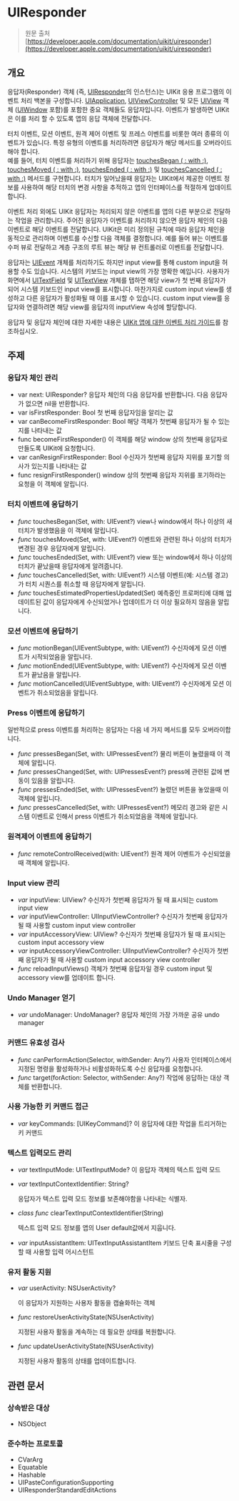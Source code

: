 # UIResponder

> 원문 출처  
> [https://developer.apple.com/documentation/uikit/uiresponder](https://developer.apple.com/documentation/uikit/uiresponder)

## 개요

응답자\(Responder\) 객체 \(즉, [UIResponder](uiresponder.md)의 인스턴스\)는 UIKit 응용 프로그램의 이벤트 처리 백본을 구성합니다. [UIApplication](../core-app/uiapplication.md), [UIViewController](../view-controllers/uiviewcontroller.md) 및 모든 [UIView](../views_and_controls/uiview.md) 객체 \([UIWindow](../../../etc/not-found.md) 포함\)를 포함한 중요 객체들도 응답자입니다. 이벤트가 발생하면 UIKit은 이를 처리 할 수 ​​있도록 앱의 응답 객체에 전달합니다.

터치 이벤트, 모션 이벤트, 원격 제어 이벤트 및 프레스 이벤트를 비롯한 여러 종류의 이벤트가 있습니다. 특정 유형의 이벤트를 처리하려면 응답자가 해당 메서드를 오버라이드해야 합니다.  
예를 들어, 터치 이벤트를 처리하기 위해 응답자는 [touchesBegan \( : with :\)](../../../etc/not-found.md), [touchesMoved \( : with :\)](../../../etc/not-found.md), [touchesEnded \( : with :\)](../../../etc/not-found.md) 및 [touchesCancelled \( : with :\)](../../../etc/not-found.md) 메서드를 구현합니다. 터치가 일어났을때 응답자는 UIKit에서 제공한 이벤트 정보를 사용하여 해당 터치의 변경 사항을 추적하고 앱의 인터페이스를 적절하게 업데이트합니다.

이벤트 처리 외에도 UIKit 응답자는 처리되지 않은 이벤트를 앱의 다른 부분으로 전달하는 작업을 관리합니다. 주어진 응답자가 이벤트를 처리하지 않으면 응답자 체인의 다음 이벤트로 해당 이벤트를 전달합니다. UIKit은 미리 정의된 규칙에 따라 응답자 체인을 동적으로 관리하며 이벤트를 수신할 다음 객체를 결정합니다. 예를 들어 뷰는 이벤트를 수퍼 뷰로 전달하고 계층 구조의 루트 뷰는 해당 뷰 컨트롤러로 이벤트를 전달합니다.

응답자는 [UIEvent](../../../etc/not-found.md) 개체를 처리하기도 하지만 input view를 통해 custom input을 허용할 수도 있습니다. 시스템의 키보드는 input view의 가장 명확한 예입니다. 사용자가 화면에서 [UITextField](../../../etc/not-found.md) 및 [UITextView](../../../etc/not-found.md) 개체를 탭하면 해당 view가 첫 번째 응답자가 되어 시스템 키보드인 input view를 표시합니다. 마찬가지로 custom input view를 생성하고 다른 응답자가 활성화될 때 이를 표시할 수 있습니다. custom input view를 응답자와 연결하려면 해당 view를 응답자의 inputView 속성에 할당합니다.

응답자 및 응답자 체인에 대한 자세한 내용은 [UIKit 앱에 대한 이벤트 처리 가이드](../../../etc/not-found.md)를 참조하십시오.

## 주제

### 응답자 체인 관리

* var next: UIResponder? 응답자 체인의 다음 응답자를 반환합니다. 다음 응답자가 없으면 nil을 반환합니다.
* var isFirstResponder: Bool 첫 번째 응답자임을 알리는 값
* var canBecomeFirstResponder: Bool 해당 객체가 첫번째 응답자가 될 수 있는지를 나타내는 값
* func becomeFirstResponder\(\) 이 객체를 해당 window 상의 첫번째 응답자로 만들도록 UIKit에 요청합니다.
* var canResignFirstResponder: Bool 수신자가 첫번째 응답자 지위를 포기할 의사가 있는지를 나타내는 값
* func resignFirstResponder\(\) window 상의 첫번째 응답자 지위를 포기하라는 요청을 이 객체에 알립니다.

### 터치 이벤트에 응답하기

* _func_ touchesBegan\(Set, with: UIEvent?\) view나 window에서  하나 이상의 새 터치가 발생했음을 이 객체에 알립니다.
* _func_ touchesMoved\(Set, with: UIEvent?\) 이벤트와 관련된 하나 이상의 터치가 변경된 경우 응답자에게 알립니다.
* _func_ touchesEnded\(Set, with: UIEvent?\) view 또는 window에서 하나 이상의 터치가 끝났을때 응답자에게 알려줍니다.
* _func_ touchesCancelled\(Set, with: UIEvent?\) 시스템 이벤트\(예: 시스템 경고\)가 터치 시퀀스를 취소할 때 응답자에게 알립니다.
* _func_ touchesEstimatedPropertiesUpdated\(Set\) 예측중인 프로퍼티에 대해 업데이트된 값이 응답자에게 수신되었거나 업데이트가 더 이상 필요하지 않음을 알립니다.

### 모션 이벤트에 응답하기

* _func_ motionBegan\(UIEventSubtype, with: UIEvent?\) 수신자에게 모션 이벤트가 시작되었음을 알립니다.
* _func_ motionEnded\(UIEventSubtype, with: UIEvent?\) 수신자에게 모션 이벤트가 끝났음을 알립니다.
* _func_ motionCancelled\(UIEventSubtype, with: UIEvent?\) 수신자에게 모션 이벤트가 취소되었음을 알립니다.

### Press 이벤트에 응답하기

일반적으로 press 이벤트를 처리하는 응답자는 다음 네 가지 메서드를 모두 오버라이합니다.

* _func_ pressesBegan\(Set, with: UIPressesEvent?\) 물리 버튼이 눌렸을때 이 객체에 알립니다.
* _func_ pressesChanged\(Set, with: UIPressesEvent?\) press에 관련된 값에 변동이 있음을 알립니다.
* _func_ pressesEnded\(Set, with: UIPressesEvent?\) 눌렸던 버튼을 놓았을때 이 객체에 알립니다.
* _func_ pressesCancelled\(Set, with: UIPressesEvent?\) 메모리 경고와 같은 시스템 이벤트로 인해서 press 이벤트가 취소되었음을 객체에 알립니다.

### 원격제어 이벤트에 응답하기

* _func_ remoteControlReceived\(with: UIEvent?\) 원격 제어 이벤트가 수신되었을 때 객체에 알립니다.

### Input view 관리

* _var_ inputView: UIView? 수신자가 첫번째 응답자가 될 때 표시되는 custom input view
* _var_ inputViewController: UIInputViewController? 수신자가 첫번째 응답자가 될 때 사용할 custom input view controller
* _var_ inputAccessoryView: UIView? 수신자가 첫번째 응답자가 될 때 표시되는 custom input accessory view
* _var_ inputAccessoryViewController: UIInputViewController? 수신자가 첫번째 응답자가 될 때 사용할 custom input accessory view controller
* _func_ reloadInputViews\(\) 객체가 첫번째 응답자일 경우 custom input 및 accessory view를 업데이트 합니다.

### Undo Manager 얻기

* _var_ undoManager: UndoManager? 응답자 체인의 가장 가까운 공유 undo manager

### 커맨드 유효성 검사

* _func_ canPerformAction\(Selector, withSender: Any?\) 사용자 인터페이스에서 지정된 명령을 활성화하거나 비활성화하도록 수신 응답자를 요청합니다.
* _func_ target\(forAction: Selector, withSender: Any?\) 작업에 응답하는 대상 객체를 반환합니다.

### 사용 가능한 키 커맨드 접근

* _var_ keyCommands: \[UIKeyCommand\]? 이 응답자에 대한 작업을 트리거하는 키 커맨드

### 텍스트 입력모드 관리

* _var_ textInputMode: UITextInputMode? 이 응답자 객체의 텍스트 입력 모드
* _var_ textInputContextIdentifier: String?

  응답자가 텍스트 입력 모드 정보를 보존해야함을 나타내는 식별자.

* _class func_ clearTextInputContextIdentifier\(String\)

  텍스트 입력 모드 정보를 앱의 User default값에서 지웁니다.

* _var_ inputAssistantItem: UITextInputAssistantItem 키보드 단축 표시줄을 구성할 때 사용할 입력 어시스턴트

### 유저 활동 지원

* _var_ userActivity: NSUserActivity?

  이 응답자가 지원하는 사용자 활동을 캡슐화하는 객체

* _func_ restoreUserActivityState\(NSUserActivity\)

  지정된 사용자 활동을 계속하는 데 필요한 상태를 복원합니다.

* _func_ updateUserActivityState\(NSUserActivity\)

  지정된 사용자 활동의 상태를 업데이트합니다.

## 관련 문서

### 상속받은 대상

* NSObject

### 준수하는 프로토콜

* CVarArg
* Equatable
* Hashable
* UIPasteConfigurationSupporting
* UIResponderStandardEditActions

